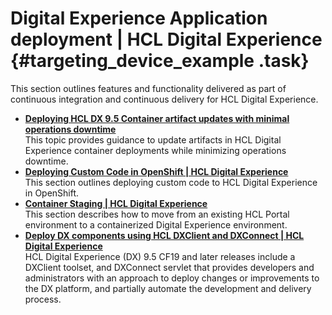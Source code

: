 # Digital Experience Application deployment \| HCL Digital Experience {#targeting_device_example .task}

This section outlines features and functionality delivered as part of continuous integration and continuous delivery for HCL Digital Experience.

-   **[Deploying HCL DX 9.5 Container artifact updates with minimal operations downtime](../containerization/deploy_container_artifact_updates.md)**  
This topic provides guidance to update artifacts in HCL Digital Experience container deployments while minimizing operations downtime.
-   **[Deploying Custom Code in OpenShift \| HCL Digital Experience](../containerization/deploying_custom_code_openshift.md)**  
This section outlines deploying custom code to HCL Digital Experience in OpenShift.
-   **[Container Staging \| HCL Digital Experience](../containerization/container_staging.md)**  
This section describes how to move from an existing HCL Portal environment to a containerized Digital Experience environment.
-   **[Deploy DX components using HCL DXClient and DXConnect \| HCL Digital Experience](../containerization/deploy_dx_components_using_hcl_dx_client_and_dx_connect.md)**  
HCL Digital Experience \(DX\) 9.5 CF19 and later releases include a DXClient toolset, and DXConnect servlet that provides developers and administrators with an approach to deploy changes or improvements to the DX platform, and partially automate the development and delivery process.

